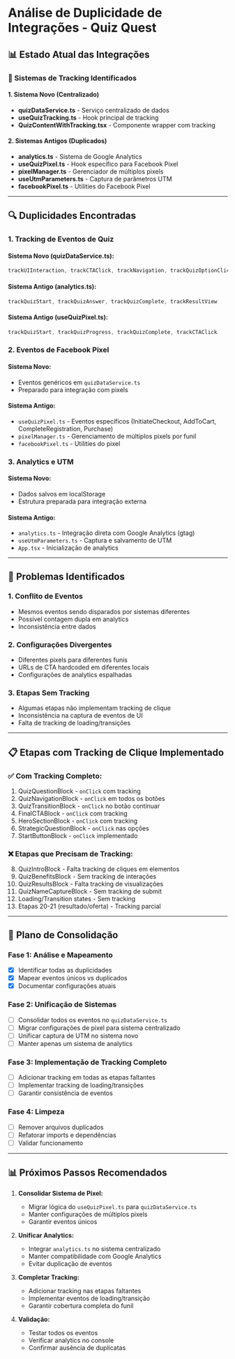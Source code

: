 # Análise de Duplicidade de Integrações - Quiz Quest

## 📊 Estado Atual das Integrações

### 🎯 Sistemas de Tracking Identificados

#### 1. **Sistema Novo (Centralizado)**
- **quizDataService.ts** - Serviço centralizado de dados
- **useQuizTracking.ts** - Hook principal de tracking
- **QuizContentWithTracking.tsx** - Componente wrapper com tracking

#### 2. **Sistemas Antigos (Duplicados)**
- **analytics.ts** - Sistema de Google Analytics
- **useQuizPixel.ts** - Hook específico para Facebook Pixel
- **pixelManager.ts** - Gerenciador de múltiplos pixels
- **useUtmParameters.ts** - Captura de parâmetros UTM
- **facebookPixel.ts** - Utilities do Facebook Pixel

---

## 🔍 Duplicidades Encontradas

### **1. Tracking de Eventos de Quiz**

#### Sistema Novo (quizDataService.ts):
```typescript
trackUIInteraction, trackCTAClick, trackNavigation, trackQuizOptionClick
```

#### Sistema Antigo (analytics.ts):
```typescript
trackQuizStart, trackQuizAnswer, trackQuizComplete, trackResultView
```

#### Sistema Antigo (useQuizPixel.ts):
```typescript
trackQuizStart, trackQuizProgress, trackQuizComplete, trackCTAClick
```

### **2. Eventos de Facebook Pixel**

#### Sistema Novo:
- Eventos genéricos em `quizDataService.ts`
- Preparado para integração com pixels

#### Sistema Antigo:
- `useQuizPixel.ts` - Eventos específicos (InitiateCheckout, AddToCart, CompleteRegistration, Purchase)
- `pixelManager.ts` - Gerenciamento de múltiplos pixels por funil
- `facebookPixel.ts` - Utilities do pixel

### **3. Analytics e UTM**

#### Sistema Novo:
- Dados salvos em localStorage
- Estrutura preparada para integração externa

#### Sistema Antigo:
- `analytics.ts` - Integração direta com Google Analytics (gtag)
- `useUtmParameters.ts` - Captura e salvamento de UTM
- `App.tsx` - Inicialização de analytics

---

## 🚨 Problemas Identificados

### **1. Conflito de Eventos**
- Mesmos eventos sendo disparados por sistemas diferentes
- Possível contagem dupla em analytics
- Inconsistência entre dados

### **2. Configurações Divergentes**
- Diferentes pixels para diferentes funis
- URLs de CTA hardcoded em diferentes locais
- Configurações de analytics espalhadas

### **3. Etapas Sem Tracking**
- Algumas etapas não implementam tracking de clique
- Inconsistência na captura de eventos de UI
- Falta de tracking de loading/transições

---

## 📋 Etapas com Tracking de Clique Implementado

### ✅ **Com Tracking Completo:**
1. QuizQuestionBlock - `onClick` com tracking
2. QuizNavigationBlock - `onClick` em todos os botões
3. QuizTransitionBlock - `onClick` no botão continuar
4. FinalCTABlock - `onClick` com tracking
5. HeroSectionBlock - `onClick` com tracking
6. StrategicQuestionBlock - `onClick` nas opções
7. StartButtonBlock - `onClick` implementado

### ❌ **Etapas que Precisam de Tracking:**
8. QuizIntroBlock - Falta tracking de cliques em elementos
9. QuizBenefitsBlock - Sem tracking de interações
10. QuizResultsBlock - Falta tracking de visualizações
11. QuizNameCaptureBlock - Sem tracking de submit
12. Loading/Transition states - Sem tracking
13. Etapas 20-21 (resultado/oferta) - Tracking parcial

---

## 🎯 Plano de Consolidação

### **Fase 1: Análise e Mapeamento**
- [x] Identificar todas as duplicidades
- [x] Mapear eventos únicos vs duplicados
- [x] Documentar configurações atuais

### **Fase 2: Unificação de Sistemas**
- [ ] Consolidar todos os eventos no `quizDataService.ts`
- [ ] Migrar configurações de pixel para sistema centralizado
- [ ] Unificar captura de UTM no sistema novo
- [ ] Manter apenas um sistema de analytics

### **Fase 3: Implementação de Tracking Completo**
- [ ] Adicionar tracking em todas as etapas faltantes
- [ ] Implementar tracking de loading/transições
- [ ] Garantir consistência de eventos

### **Fase 4: Limpeza**
- [ ] Remover arquivos duplicados
- [ ] Refatorar imports e dependências
- [ ] Validar funcionamento

---

## 📊 Próximos Passos Recomendados

1. **Consolidar Sistema de Pixel:**
   - Migrar lógica do `useQuizPixel.ts` para `quizDataService.ts`
   - Manter configurações de múltiplos pixels
   - Garantir eventos únicos

2. **Unificar Analytics:**
   - Integrar `analytics.ts` no sistema centralizado
   - Manter compatibilidade com Google Analytics
   - Evitar duplicação de eventos

3. **Completar Tracking:**
   - Adicionar tracking nas etapas faltantes
   - Implementar eventos de loading/transição
   - Garantir cobertura completa do funil

4. **Validação:**
   - Testar todos os eventos
   - Verificar analytics no console
   - Confirmar ausência de duplicatas

